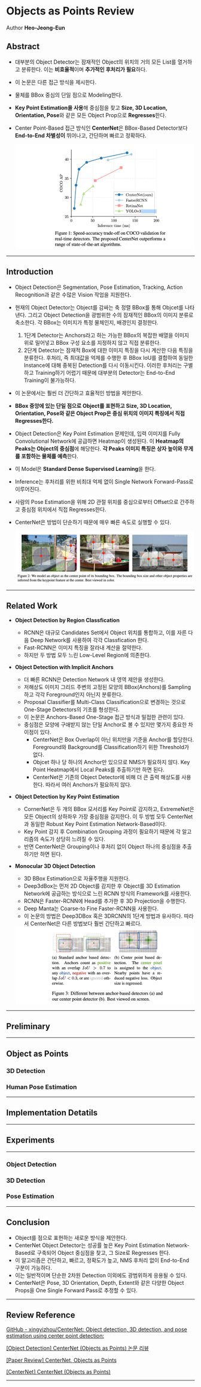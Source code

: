 # Objects as Points Review 
Author **Heo-Jeong-Eun**

## Abstract

- 대부분의 Object Detector는 잠재적인 Object의 위치의 거의 모든 List를 열거하고 분류한다. 이는 **비효율적**이며 **추가적인 후처리가 필요**하다.
- 이 논문은 다른 접근 방식을 제시한다.
- 물체를 BBox 중심의 단일 점으로 Modeling한다.
- **Key Point Estimation을 사용**해 중심점을 찾고 **Size, 3D Location, Orientation, Pose**와 같은 모든 Object Prop으로 **Regresses**한다.
- Center Point-Based 접근 방식인 **CenterNet**은 BBox-Based Detector보다 **End-to-End 차별성이** 뛰어나고, 간단하며 빠르고 정확하다.
    
    <img src = 'image/CenterNet Performance.png'>
    
---

## Introduction

- Object Detection은 Segmentation, Pose Estimation, Tracking, Action Recognition과 같은 수많은 Vision 작업을 지원한다.
- 현재의 Object Detector는 Object를 감싸는 축 정렬 BBox를 통해 Objcet를 나타낸다. 그리고 Object Detection을 광범위한 수의 잠재적인 BBox의 이미지 분류로 축소한다. 각 BBox는 이미지가 특정 물체인지, 배경인지 결정한다.
    1. 1단계 Detector는 Anchors라고 하는 가능한 BBox의 복잡한 배열을 이미지 위로 밀어넣고 BBox 구성 요소를 지정하지 않고 직접 분류한다. 
    2. 2단계 Detector는 잠재적 Box에 대한 이미지 특징을 다시 계산한 다음 특징을 분류한다. 후처리, 즉 최대값을 억제를 수행한 후 BBox IoU를 결합하여 동일한 Instance에 대해 중복된 Detection를 다시 이동시킨다. 이러한 후처리는 구별하고 Training하기 어렵기 때문에 대부분의 Detector는 End-to-End Training이 불가능하다. 
- 이 논문에서는 훨씬 더 간단하고 효율적인 방법을 제안한다.
- **BBox 중앙에 있는 단일 점으로 Object를 표현하고 Size, 3D Location, Orientation, Pose와 같은 Object Prop은 중심 위치의 이미지 특징에서 직접 Regresses한다.**
- Object Detection은 Key Point Estimation 문제인데, 입력 이미지를 Fully Convolutional Network에 공급하면 Heatmap이 생성된다. 이 **Heatmap의 Peaks는 Object의 중심점**에 해당한다. **각 Peaks 이미지 특징은 상자 높이와 무게를 포함하는 물체를 예측**한다.
- 이 Model은 **Standard Dense Supervised Learning**을 한다.
- Inference는 후처리를 위한 비최대 억제 없이 Single Network Forward-Pass로 이루어진다.
- 사람의 Pose Estimation을 위해 2D 관절 위치를 중심으로부터 Offset으로 간주하고 중심점 위치에서 직접 Regresses한다.
- CenterNet은 방법이 단순하기 때문에 매우 빠른 속도로 실행할 수 있다.

    <img src = 'image/CenterNet Principle.png'>
    
---

## Related Work

- **Object Detection by Region Classfication**
    - RCNN은 대규모 Candidates Set에서 Object 위치를 통합하고, 이를 자른 다음 Deep Network를 사용하여 각각 Classfication 한다.
    - Fast-RCNN은 이미지 특징을 잘라내 계산을 절약한다.
    - 하지만 두 방법 모두 느린 Low-Level Region에 의존한다.
- **Object Detection with Implicit Anchors**
    - 더 빠른 RCNN은 Detection Network 내 영역 제안을 생성한다.
    - 저해상도 이미지 그리드 주변의 고정된 모양의 BBox(Anchors)를 Sampling하고 각각 Foreground인지 아닌지 분류한다.
    - Proposal Classifier를 Multi-Class Classification으로 변경하는 것으로 One-Stage Detectors의 기초를 형성한다.
    - 이 논문은 Anchors-Based One-Stage 접근 방식과 밀접한 관련이 있다.
    - 중심점은 모양에 구애받지 않는 단일 Anchor로 볼 수 있지만 몇가지 중요한 차이점이 있다.
        - CenterNet은 Box Overlap이 아닌 위치만을 기준을 Anchor를 할당한다. 
        Foreground와 Background를 Classification하기 위한 Threshold가 없다.
        - Objcet 하나 당 하나의 Anchor만 있으므로 NMS가 필요하지 않다. 
        Key Point Heatmap에서 Local Peaks를 추출하기만 하면 된다.
        - CenterNet은 기존의 Object Detector에 비해 더 큰 출력 해상도를 사용한다. 
        따라서 여러 Anchors가 필요하지 않다.
- **Object Detection by Key Point Estimation**
    - CornerNet은 두 개의 BBox 모서리를 Key Point로 감지하고, ExtremeNet은 모든 Object의 상하좌우 가장 중심점을 감지한다. 이 두 방법 모두 CenterNet과 동일한 Robust Key Point Estimation Network-Based이다.
    - Key Point 감지 후 Combination Grouping 과정이 필요하기 때문에 각 알고리즘의 속도가 상당히 느려질 수 있다.
    - 반면 CenterNet은 Grouping이나 후처리 없이 Object 하나의 중심점을 추출하기만 하면 된다.
- **Monocular 3D Object Detection**
    - 3D BBox Estimation으로 자율주행을 지원한다.
    - Deep3dBox는 먼저 2D Object를 감지한 후 Object를 3D Estimation Network에 공급하는 방식으로 느린 RCNN 방식의 Framework를 사용한다.
    - RCNN은 Faster-RCNN에 Head를 추가한 후 3D Projection을 수행한다.
    - Deep Manta는 Coarse-to Fine Faster-RCNN을 사용한다.
    - 이 논문의 방법은 Deep3DBox 혹은 3DRCNN의 1단계 방법과 유사하다. 
    따라서 CenterNet은 다른 방법보다 훨씬 간단하고 빠르다.
    
    <img src = 'image/CenterNet and Anchor-Based Detection.png'>

---

## Preliminary

---

## Object as Points

### 3D Detection

### Human Pose Estimation

---

## Implementation Detatils

---

## Experiments

---

### Object Detection

### 3D Detection

### Pose Estimation

---

## Conclusion

- Object를 점으로 표현하는 새로운 방식을 제안한다.
- CenterNet Object Detector는 성공률 높은 Key Point Estimation Network-Based로 구축되어 Object 중심점을 찾고, 그 Size로 Regresses 한다.
- 이 알고리즘은 간단하고, 빠르고, 정확도가 높고, NMS 후처리 없이 End-to-End 구분이 가능하다.
- 이는 일반적이며 단순한 2차원 Detection 이외에도 광범위하게 응용될 수 있다.
- CenterNet은 Pose, 3D Orientation, Depth, Extent와 같은 다양한 Object Props을 One Single Forward Pass로 추정할 수 있다.

---

## Review Reference

[GitHub - xingyizhou/CenterNet: Object detection, 3D detection, and pose estimation using center point detection:](https://github.com/xingyizhou/CenterNet)

[[Object Detection] CenterNet (Objects as Points) 논문 리뷰](https://nuggy875.tistory.com/34)

[[Paper Review] CenterNet, Objects as Points](https://eehoeskrap.tistory.com/674)

[[CenterNet] CenterNet (Objects as Points)](https://gaussian37.github.io/vision-detection-centernet/)

---